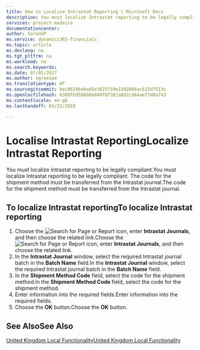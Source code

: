```yaml
---
title: How to Localise Intrastat Reporting | Microsoft Docs
description: You must localize Intrastat reporting to be legally compliant. The code for the shipment method must be transferred from the Intrastat journal.
services: project-madeira
documentationcenter: 
author: SorenGP
ms.service: dynamics365-financials
ms.topic: article
ms.devlang: na
ms.tgt_pltfrm: na
ms.workload: na
ms.search.keywords: 
ms.date: 07/01/2017
ms.author: sgroespe
ms.translationtype: HT
ms.sourcegitcommit: bec0619be0a65e3625759e13d2866ac615d7513c
ms.openlocfilehash: 6388fb9586b0a049f8f381a8d2cd64aef7d8a743
ms.contentlocale: en-gb
ms.lasthandoff: 03/22/2018

---
```

# <a name="localize-intrastat-reporting"></a><span data-ttu-id="ba9f8-104">Localise Intrastat Reporting</span><span class="sxs-lookup"><span data-stu-id="ba9f8-104">Localize Intrastat Reporting</span></span>
<span data-ttu-id="ba9f8-105">You must localize Intrastat reporting to be legally compliant.</span><span class="sxs-lookup"><span data-stu-id="ba9f8-105">You must localize Intrastat reporting to be legally compliant.</span></span> <span data-ttu-id="ba9f8-106">The code for the shipment method must be transferred from the Intrastat journal.</span><span class="sxs-lookup"><span data-stu-id="ba9f8-106">The code for the shipment method must be transferred from the Intrastat journal.</span></span>  

## <a name="to-localize-intrastat-reporting"></a><span data-ttu-id="ba9f8-107">To localize Intrastat reporting</span><span class="sxs-lookup"><span data-stu-id="ba9f8-107">To localize Intrastat reporting</span></span>  

1.  <span data-ttu-id="ba9f8-108">Choose the ![Search for Page or Report](../../media/ui-search/search_small.png "Search for Page or Report icon") icon, enter **Intrastat Journals**, and then choose the related link.</span><span class="sxs-lookup"><span data-stu-id="ba9f8-108">Choose the ![Search for Page or Report](../../media/ui-search/search_small.png "Search for Page or Report icon") icon, enter **Intrastat Journals**, and then choose the related link.</span></span>  
2.  <span data-ttu-id="ba9f8-109">In the **Intrastat Journal** window, select the required Intrastat journal batch in the **Batch Name** field.</span><span class="sxs-lookup"><span data-stu-id="ba9f8-109">In the **Intrastat Journal** window, select the required Intrastat journal batch in the **Batch Name** field.</span></span>  
3.  <span data-ttu-id="ba9f8-110">In the **Shipment Method Code** field, select the code for the shipment method.</span><span class="sxs-lookup"><span data-stu-id="ba9f8-110">In the **Shipment Method Code** field, select the code for the shipment method.</span></span>  
4.  <span data-ttu-id="ba9f8-111">Enter information into the required fields.</span><span class="sxs-lookup"><span data-stu-id="ba9f8-111">Enter information into the required fields.</span></span>  
5.  <span data-ttu-id="ba9f8-112">Choose the **OK** button.</span><span class="sxs-lookup"><span data-stu-id="ba9f8-112">Choose the **OK** button.</span></span>  

## <a name="see-also"></a><span data-ttu-id="ba9f8-113">See Also</span><span class="sxs-lookup"><span data-stu-id="ba9f8-113">See Also</span></span>  
 [<span data-ttu-id="ba9f8-114">United Kingdom Local Functionality</span><span class="sxs-lookup"><span data-stu-id="ba9f8-114">United Kingdom Local Functionality</span></span>](united-kingdom-local-functionality.md)   

